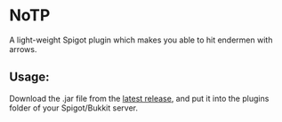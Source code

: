 # NoTP
A light-weight Spigot plugin which makes you able to hit endermen with arrows.

## Usage:
Download the .jar file from the [latest release](https://github.com/SimonDMC/NoTP/releases/latest), and put it into the plugins folder of your Spigot/Bukkit server.
